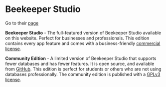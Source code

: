 # Beekeeper Studio

Go to their [page](https://www.beekeeperstudio.io)

**Beekeeper Studio** - The full-featured version of Beekeeper Studio available on this website. Perfect for businesses and professionals. This edition contains every app feature and comes with a business-friendly [commercial license](https://www.beekeeperstudio.io/legal/commercial-eula/).

**Community Edition** - A limited version of Beekeeper Studio that supports fewer databases and has fewer features. It is open source, and available from [GitHub](https://github.com/beekeeper-studio/beekeeper-studio/releases/latest). This edition is perfect for students or others who are not using databases professionally. The community edition is published with a [GPLv3 license](https://opensource.org/licenses/gpl-3.0.html).